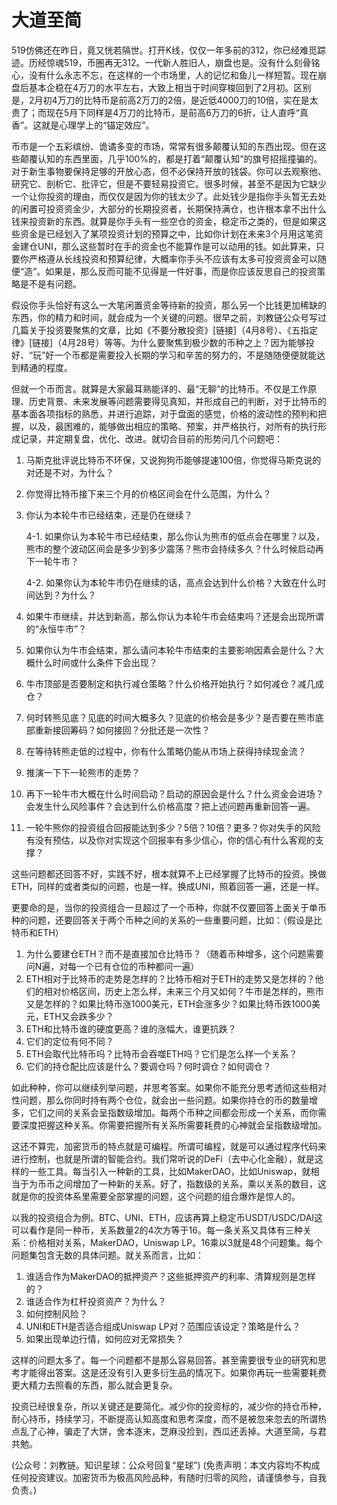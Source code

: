 # 大道至简

519仿佛还在昨日，竟又恍若隔世。打开K线，仅仅一年多前的312，你已经难觅踪迹。历经惊魂519，币圈再无312。一代新人胜旧人，崩盘也是。没有什么刻骨铭心，没有什么永志不忘，在这样的一个市场里，人的记忆和鱼儿一样短暂。现在崩盘后基本企稳在4万刀的水平左右，大致上相当于时间穿梭回到了2月初。区别是，2月初4万刀的比特币是前高2万刀的2倍，是近低4000刀的10倍，实在是太贵了；而现在5月下同样是4万刀的比特币，是前高6万刀的6折，让人直呼“真香”。这就是心理学上的“锚定效应”。

币市是一个五彩缤纷、诡谲多变的市场，常常有很多颠覆认知的东西出现。但在这些颠覆认知的东西里面，几乎100%的，都是打着“颠覆认知”的旗号招摇撞骗的。对于新生事物要保持足够的开放心态，但不必保持开放的钱袋。你可以去观察他、研究它、剖析它、批评它，但是不要轻易投资它。很多时候，甚至不是因为它缺少一个让你投资的理由，而仅仅是因为你的钱太少了。此处钱少是指你手头暂无去处的闲置可投资资金少，大部分的长期投资者，长期保持满仓，也许根本拿不出什么钱来投资新的东西。就算是你手头有一些空仓的资金，稳定币之类的，但是如果这些资金是已经划入了某项投资计划的预算之中，比如你计划在未来3个月用这笔资金建仓UNI，那么这些暂时在手的资金也不能算作是可以动用的钱。如此算来，只要你严格遵从长线投资和预算纪律，大概率你手头不应该有太多可投资资金可以随便“造”。如果是，那么反而可能不见得是一件好事，而是你应该反思自己的投资策略是不是有问题。

假设你手头恰好有这么一大笔闲置资金等待新的投资，那么另一个比钱更加稀缺的东西，你的精力和时间，就会成为一个关键的问题。很早之前，刘教链公众号写过几篇关于投资要聚焦的文章，比如《不要分散投资》\[链接\]（4月8号）、《五指定律》\[链接\]（4月28号）等等。为什么要聚焦到极少数的币种之上？因为能够投好、“玩”好一个币都是需要投入长期的学习和辛苦的努力的，不是随随便便就能达到精通的程度。

但就一个币而言。就算是大家最耳熟能详的、最“无聊”的比特币。不仅是工作原理、历史背景、未来发展等问题需要得见真知，并形成自己的判断，对于比特币的基本面各项指标的熟悉，并进行追踪，对于盘面的感觉，价格的波动性的预判和把握，以及，最困难的，能够做出相应的策略、预案，并严格执行，对所有的执行形成记录，并定期复盘，优化、改进。就切合目前的形势问几个问题吧：

1. 马斯克批评说比特币不环保，又说狗狗币能够提速100倍，你觉得马斯克说的对还是不对，为什么？
2. 你觉得比特币接下来三个月的价格区间会在什么范围，为什么？
3. 你认为本轮牛市已经结束，还是仍在继续？

   4-1. 如果你认为本轮牛市已经结束，那么你认为熊市的低点会在哪里？以及，熊市的整个波动区间会是多少到多少震荡？熊市会持续多久？什么时候启动再下一轮牛市？

   4-2. 如果你认为本轮牛市仍在继续的话，高点会达到什么价格？大致在什么时间达到？为什么？

4. 如果牛市继续，并达到新高，那么你认为本轮牛市会结束吗？还是会出现所谓的“永恒牛市”？
5. 如果你认为牛市会结束，那么请问本轮牛市结束的主要影响因素会是什么？大概什么时间或什么条件下会出现？
6. 牛市顶部是否要制定和执行减仓策略？什么价格开始执行？如何减仓？减几成仓？
7. 何时转熊见底？见底的时间大概多久？见底的价格会是多少？是否要在熊市底部重新接回筹码？如何接回？分批还是一次性？
8. 在等待转熊走低的过程中，你有什么策略仍能从市场上获得持续现金流？
9. 推演一下下一轮熊市的走势？
10. 再下一轮牛市大概在什么时间启动？启动的原因会是什么？什么资金会进场？会发生什么风险事件？会达到什么价格高度？把上述问题再重新回答一遍。
11. 一轮牛熊你的投资组合回报能达到多少？5倍？10倍？更多？你对失手的风险有没有预估，以及你对实现这个回报率有多少信心，你的信心有什么客观的支撑？

这些问题都还回答不好，实践不好，根本就算不上已经掌握了比特币的投资。换做ETH，同样的或者类似的问题，也是一样。换成UNI，照着回答一遍，还是一样。

更要命的是，当你的投资组合一旦超过了一个币种，你就不仅要回答上面关于单币种的问题，还要回答关于两个币种之间的关系的一些重要问题，比如：（假设是比特币和ETH）

1. 为什么要建仓ETH？而不是直接加仓比特币？（随着币种增多，这个问题需要问N遍，对每一个已有仓位的币种都问一遍）
2. ETH相对于比特币的走势是怎样的？比特币相对于ETH的走势又是怎样的？他们的相对价格区间，历史上怎么样，未来三个月又如何？牛市是怎样的，熊市又是怎样的？如果比特币涨1000美元，ETH会涨多少？如果比特币跌1000美元，ETH又会跌多少？
3. ETH和比特币谁的硬度更高？谁的涨幅大，谁更抗跌？
4. 它们的定位有何不同？
5. ETH会取代比特币吗？比特币会吞噬ETH吗？它们是怎么样一个关系？
6. 它们的持仓配比应该是什么？要调仓吗？何时调仓？如何调仓？

如此种种，你可以继续列举问题，并思考答案。如果你不能充分思考透彻这些相对性问题，那么你同时持有两个仓位，就会出一些问题。如果你持仓的币的数量增多，它们之间的关系会呈指数级增加。每两个币种之间都会形成一个关系，而你需要深度把握这种关系。你需要把握所有关系所需要耗费的心神就会呈指数级增加。

这还不算完，加密货币的特点就是可编程。所谓可编程，就是可以通过程序代码来进行控制，也就是所谓的智能合约。我们常听说的DeFi（去中心化金融），就是这样的一些工具。每当引入一种新的工具，比如MakerDAO，比如Uniswap，就相当于为币币之间增加了一种新的关系。好了，指数级的关系，乘以关系的数目，这就是你的投资体系里需要全部掌握的问题，这个问题的组合爆炸是惊人的。

以我的投资组合为例。BTC、UNI、ETH，应该再算上稳定币USDT/USDC/DAI这可以看作是同一种币，关系数量2的4次方等于16。每一条关系又具体有三种关系：价格相对关系，MakerDAO，Uniswap LP。16乘以3就是48个问题集。每个问题集包含无数的具体问题。就关系而言，比如：

1. 谁适合作为MakerDAO的抵押资产？这些抵押资产的利率、清算规则是怎样的？
2. 谁适合作为杠杆投资资产？为什么？
3. 如何控制风险？
4. UNI和ETH是否适合组成Uniswap LP对？范围应该设定？策略是什么？
5. 如果出现单边行情，如何应对无常损失？

这样的问题太多了。每一个问题都不是那么容易回答。甚至需要很专业的研究和思考才能得出答案。这是还没有引入更多衍生品的情况下。如果你再玩一些需要耗费更大精力去照看的东西，那么就会更复杂。

投资已经很复杂，所以关键还是要简化。减少你的投资标的，减少你的持仓币种，耐心持币，持续学习，不断提高认知高度和思考深度，而不是被忽来忽去的所谓热点乱了心神，骗走了大饼，舍本逐末，芝麻没捡到，西瓜还丢掉。大道至简，与君共勉。

\(公众号：刘教链。知识星球：公众号回复“星球”\)  \(免责声明：本文内容均不构成任何投资建议。加密货币为极高风险品种，有随时归零的风险，请谨慎参与，自我负责。\)


